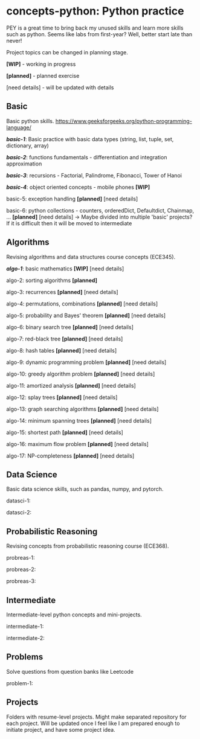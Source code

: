 # **concepts-python: Python practice**
PEY is a great time to bring back my unused skills and learn more skills such as python. Seems like labs from first-year? Well, better start late than never!

Project topics can be changed in planning stage.

**[WIP]** - working in progress

**[planned]** - planned exercise

[need details] - will be updated with details

## **Basic**
Basic python skills.
https://www.geeksforgeeks.org/python-programming-language/

**_basic-1_**: Basic practice with basic data types (string, list, tuple, set, dictionary, array) 

**_basic-2_**: functions fundamentals - differentiation and integration approximation

**_basic-3_**: recursions - Factorial, Palindrome, Fibonacci, Tower of Hanoi

**_basic-4_**: object oriented concepts - mobile phones **[WIP]**

basic-5: exception handling **[planned]** [need details]

basic-6: python collections - counters, orderedDict, Defaultdict, Chainmap, ... **[planned]** [need details] -> Maybe divided into multiple 'basic' projects? If it is difficult then it will be moved to intermediate

## **Algorithms**
Revising algorithms and data structures course concepts (ECE345).

**_algo-1_**: basic mathematics **[WIP]** [need details]

algo-2: sorting algorithms **[planned]**

algo-3: recurrences **[planned]** [need details] 

algo-4: permutations, combinations **[planned]** [need details]

algo-5: probability and Bayes' theorem **[planned]** [need details]

algo-6: binary search tree **[planned]** [need details]

algo-7: red-black tree **[planned]** [need details]

algo-8: hash tables **[planned]** [need details]

algo-9: dynamic programming problem **[planned]** [need details]

algo-10: greedy algorithm problem **[planned]** [need details]

algo-11: amortized analysis **[planned]** [need details]

algo-12: splay trees **[planned]** [need details]

algo-13: graph searching algorithms **[planned]** [need details]

algo-14: minimum spanning trees **[planned]** [need details]

algo-15: shortest path **[planned]** [need details]

algo-16: maximum flow problem **[planned]** [need details]

algo-17: NP-completeness **[planned]** [need details]

## **Data Science**
Basic data science skills, such as pandas, numpy, and pytorch.

datasci-1: 

datasci-2: 

## **Probabilistic Reasoning**
Revising concepts from probabilistic reasoning course (ECE368).

probreas-1:

probreas-2:

probreas-3:

## **Intermediate**
Intermediate-level python concepts and mini-projects.

intermediate-1: 

intermediate-2: 

## **Problems**
Solve questions from question banks like Leetcode

problem-1:

## **Projects**
Folders with resume-level projects. Might make separated repository for each project. Will be updated once I feel like I am prepared enough to initiate project, and have some project idea.